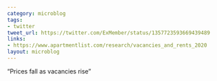 ```yaml
---
category: microblog
tags:
- twitter
tweet_url: https://twitter.com/ExMember/status/1357723593669439489
links:
- https://www.apartmentlist.com/research/vacancies_and_rents_2020
layout: microblog
---
```

“Prices fall as vacancies rise”
